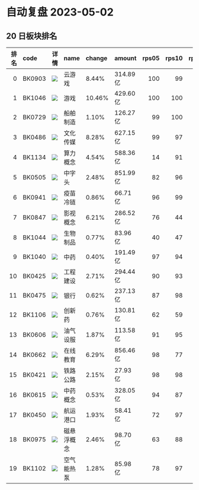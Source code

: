 # 自动复盘 2023-05-02
## 20 日板块排名
|   排名 | code   | 详情                                                                                              | name       | change   | amount   |   rps05 |   rps10 |   rps20 |   rps50 |   rps120 |   rps250 | volume      |
|-------:|:-------|:--------------------------------------------------------------------------------------------------|:-----------|:---------|:---------|--------:|--------:|--------:|--------:|---------:|---------:|:------------|
|      0 | BK0903 | ![](https://sykent-blog-image.oss-cn-beijing.aliyuncs.com/quant/image/2023/5/1682993442-test.jpg) | 云游戏     | 8.44%    | 314.89亿 |     100 |      99 |     100 |     100 |      100 |      100 | 2780.44万手 |
|      1 | BK1046 | ![](https://sykent-blog-image.oss-cn-beijing.aliyuncs.com/quant/image/2023/5/1682993445-test.jpg) | 游戏       | 10.46%   | 429.60亿 |     100 |     100 |     100 |     100 |      100 |      100 | 3795.18万手 |
|      2 | BK0729 | ![](https://sykent-blog-image.oss-cn-beijing.aliyuncs.com/quant/image/2023/5/1682993447-test.jpg) | 船舶制造   | 1.10%    | 126.27亿 |      99 |     100 |      99 |      99 |       92 |       97 | 1056.84万手 |
|      3 | BK0486 | ![](https://sykent-blog-image.oss-cn-beijing.aliyuncs.com/quant/image/2023/5/1682993449-test.jpg) | 文化传媒   | 8.28%    | 627.15亿 |      99 |      97 |      99 |      99 |       99 |       96 | 5946.34万手 |
|      4 | BK1134 | ![](https://sykent-blog-image.oss-cn-beijing.aliyuncs.com/quant/image/2023/5/1682993450-test.jpg) | 算力概念   | 4.54%    | 588.36亿 |      14 |      91 |      98 |       0 |        0 |        0 | 1916.07万手 |
|      5 | BK0505 | ![](https://sykent-blog-image.oss-cn-beijing.aliyuncs.com/quant/image/2023/5/1682993451-test.jpg) | 中字头     | 2.48%    | 851.99亿 |      82 |      96 |      98 |      97 |       96 |       91 | 8039.04万手 |
|      6 | BK0941 | ![](https://sykent-blog-image.oss-cn-beijing.aliyuncs.com/quant/image/2023/5/1682993453-test.jpg) | 疫苗冷链   | 0.86%    | 66.71亿  |      96 |      99 |      97 |      91 |       86 |       80 | 561.52万手  |
|      7 | BK0847 | ![](https://sykent-blog-image.oss-cn-beijing.aliyuncs.com/quant/image/2023/5/1682993454-test.jpg) | 影视概念   | 6.21%    | 286.52亿 |      76 |      44 |      97 |      97 |       97 |       77 | 3247.74万手 |
|      8 | BK1044 | ![](https://sykent-blog-image.oss-cn-beijing.aliyuncs.com/quant/image/2023/5/1682993456-test.jpg) | 生物制品   | 0.77%    | 83.96亿  |      40 |      47 |      97 |      76 |       69 |       71 | 398.30万手  |
|      9 | BK1040 | ![](https://sykent-blog-image.oss-cn-beijing.aliyuncs.com/quant/image/2023/5/1682993457-test.jpg) | 中药       | 0.40%    | 191.49亿 |      97 |      94 |      96 |      86 |       80 |       82 | 1266.27万手 |
|     10 | BK0425 | ![](https://sykent-blog-image.oss-cn-beijing.aliyuncs.com/quant/image/2023/5/1682993459-test.jpg) | 工程建设   | 2.71%    | 294.44亿 |      90 |      93 |      96 |      90 |       86 |       51 | 4088.37万手 |
|     11 | BK0475 | ![](https://sykent-blog-image.oss-cn-beijing.aliyuncs.com/quant/image/2023/5/1682993461-test.jpg) | 银行       | 0.62%    | 237.13亿 |      87 |      98 |      95 |      87 |       78 |       11 | 3342.43万手 |
|     12 | BK1106 | ![](https://sykent-blog-image.oss-cn-beijing.aliyuncs.com/quant/image/2023/5/1682993462-test.jpg) | 创新药     | 0.76%    | 130.81亿 |      62 |      59 |      95 |      81 |       70 |        0 | 686.59万手  |
|     13 | BK0606 | ![](https://sykent-blog-image.oss-cn-beijing.aliyuncs.com/quant/image/2023/5/1682993464-test.jpg) | 油气设服   | 1.87%    | 113.58亿 |      91 |      95 |      94 |      81 |       67 |       49 | 1377.80万手 |
|     14 | BK0662 | ![](https://sykent-blog-image.oss-cn-beijing.aliyuncs.com/quant/image/2023/5/1682993466-test.jpg) | 在线教育   | 6.29%    | 856.46亿 |      98 |      77 |      94 |      98 |       98 |       97 | 6400.06万手 |
|     15 | BK0421 | ![](https://sykent-blog-image.oss-cn-beijing.aliyuncs.com/quant/image/2023/5/1682993468-test.jpg) | 铁路公路   | 2.15%    | 27.93亿  |      98 |      98 |      94 |      85 |       85 |       59 | 503.42万手  |
|     16 | BK0615 | ![](https://sykent-blog-image.oss-cn-beijing.aliyuncs.com/quant/image/2023/5/1682993469-test.jpg) | 中药概念   | 0.53%    | 328.05亿 |      94 |      87 |      93 |      78 |       63 |       60 | 2364.02万手 |
|     17 | BK0450 | ![](https://sykent-blog-image.oss-cn-beijing.aliyuncs.com/quant/image/2023/5/1682993471-test.jpg) | 航运港口   | 1.93%    | 58.41亿  |      72 |      97 |      93 |      80 |       59 |       53 | 1110.57万手 |
|     18 | BK0975 | ![](https://sykent-blog-image.oss-cn-beijing.aliyuncs.com/quant/image/2023/5/1682993473-test.jpg) | 磁悬浮概念 | 2.46%    | 98.70亿  |      63 |      88 |      92 |      88 |       84 |       73 | 1262.28万手 |
|     19 | BK1102 | ![](https://sykent-blog-image.oss-cn-beijing.aliyuncs.com/quant/image/2023/5/1682993474-test.jpg) | 空气能热泵 | 1.28%    | 85.98亿  |      78 |      97 |      92 |      82 |       78 |        0 | 548.36万手  |